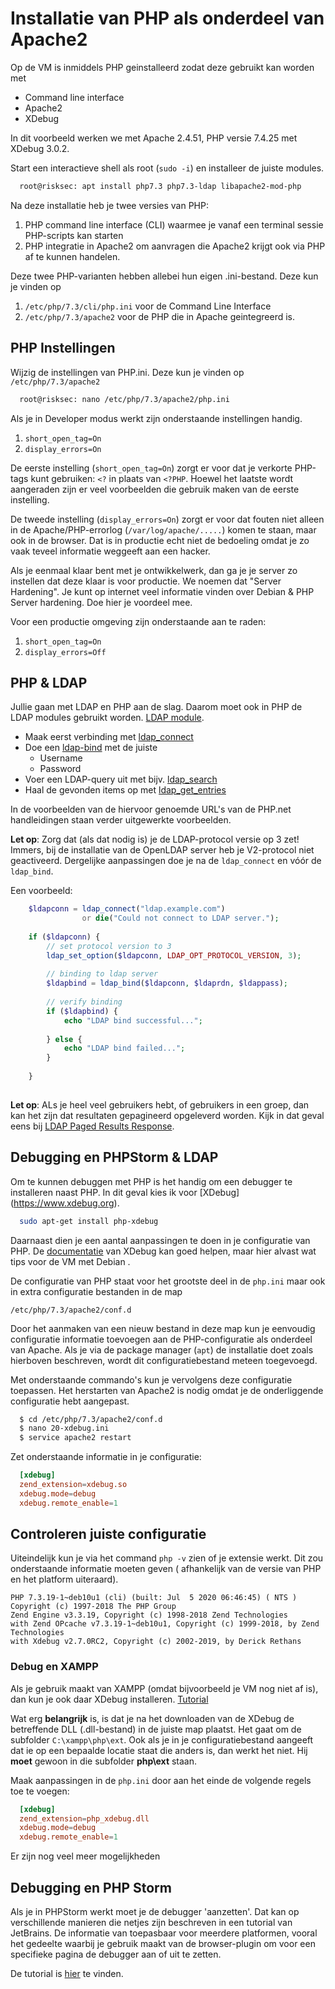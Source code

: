 # Installatie van PHP als onderdeel van Apache2
Op de VM is inmiddels PHP geinstalleerd zodat deze gebruikt kan worden met
* Command line interface
* Apache2
* XDebug

In dit voorbeeld werken we met Apache 2.4.51, PHP versie 7.4.25 met XDebug 3.0.2.

Start een interactieve shell als root (`sudo -i`) en installeer de juiste modules.
```bash
  root@risksec: apt install php7.3 php7.3-ldap libapache2-mod-php
```

Na deze installatie heb je twee versies van PHP:
  1. PHP command line interface (CLI) waarmee je vanaf een terminal sessie PHP-scripts kan starten
  1. PHP integratie in Apache2 om aanvragen die Apache2 krijgt ook via PHP af te kunnen handelen.
  
Deze twee PHP-varianten hebben allebei hun eigen .ini-bestand. Deze kun je vinden op

  1. `/etc/php/7.3/cli/php.ini` voor de Command Line Interface
  1. `/etc/php/7.3/apache2` voor de PHP die in Apache geintegreerd is.
  
## PHP Instellingen
Wijzig de instellingen van PHP.ini. Deze kun je vinden op `/etc/php/7.3/apache2`

```bash
  root@risksec: nano /etc/php/7.3/apache2/php.ini
```

Als je in Developer modus werkt zijn onderstaande instellingen handig.
 1. `short_open_tag=On`
 1. `display_errors=On`

De eerste instelling (`short_open_tag=On`) zorgt er voor dat je verkorte PHP-tags kunt gebruiken: `<?` in plaats 
van `<?PHP`. Hoewel het laatste wordt aangeraden zijn er veel voorbeelden die gebruik maken
van de eerste instelling.

De tweede instelling (`display_errors=On`) zorgt er voor dat fouten niet alleen in de Apache/PHP-errorlog
(`/var/log/apache/.....`) komen te staan, maar ook in de browser. Dat is in productie echt niet de bedoeling
omdat je zo vaak teveel informatie weggeeft aan een hacker. 

Als je eenmaal klaar bent met je ontwikkelwerk, dan ga je je server zo instellen dat deze 
klaar is voor productie. We noemen dat "Server Hardening". Je kunt op internet veel
informatie vinden over Debian & PHP Server hardening. Doe hier je voordeel mee.

Voor een productie omgeving zijn onderstaande aan te raden:
 1. `short_open_tag=On`
 1. `display_errors=Off`

## PHP & LDAP
Jullie gaan met LDAP en PHP aan de slag. Daarom moet ook in PHP de LDAP modules gebruikt worden. 
[LDAP module](http://php.net/manual/en/book.ldap.php).

  * Maak eerst verbinding met [ldap_connect](http://php.net/manual/en/function.ldap-connect.php)
  * Doe een [ldap-bind](http://php.net/manual/en/function.ldap-bind.php) met de juiste
    * Username
    * Password
  * Voer een LDAP-query uit met bijv. [ldap_search](http://php.net/manual/en/function.ldap-search.php)
  * Haal de gevonden items op met [ldap_get_entries](http://php.net/manual/en/function.ldap-get-entries.php)
  
In de voorbeelden van de hiervoor genoemde URL's van de PHP.net handleidingen staan verder uitgewerkte voorbeelden. 

**Let op**: Zorg dat (als dat nodig is) je de LDAP-protocol versie op 3 zet! Immers, bij de installatie van de OpenLDAP
server heb je V2-protocol niet geactiveerd. Dergelijke aanpassingen doe je na de `ldap_connect` en vóór de `ldap_bind`. 

Een voorbeeld:
```php
    $ldapconn = ldap_connect("ldap.example.com")
                or die("Could not connect to LDAP server.");
    
    if ($ldapconn) {
        // set protocol version to 3
        ldap_set_option($ldapconn, LDAP_OPT_PROTOCOL_VERSION, 3);
        
        // binding to ldap server
        $ldapbind = ldap_bind($ldapconn, $ldaprdn, $ldappass);
        
        // verify binding
        if ($ldapbind) {
            echo "LDAP bind successful...";
            
        } else {
            echo "LDAP bind failed...";
        }
        
    }
  
```

**Let op**: ALs je heel veel gebruikers hebt, of gebruikers in een groep, dan kan het zijn dat resultaten gepagineerd
opgeleverd worden. Kijk in dat geval eens bij [LDAP Paged Results Response](http://php.net/manual/en/function.ldap-control-paged-result-response.php).
   
   
## Debugging en PHPStorm & LDAP
Om te kunnen debuggen met PHP is het handig om een debugger te installeren naast PHP. In dit geval kies ik voor [XDebug]
(https://www.xdebug.org). 

```bash
  sudo apt-get install php-xdebug
```
Daarnaast dien je een aantal aanpassingen te doen in je configuratie van PHP. De [documentatie](https://xdebug.org/docs/install#configure-php)
van XDebug kan goed helpen, maar hier alvast wat tips voor de VM met Debian .

De configuratie van PHP staat voor het grootste deel in de `php.ini` maar ook in extra configuratie bestanden in de map

`/etc/php/7.3/apache2/conf.d`

Door het aanmaken van een nieuw bestand in deze map kun je eenvoudig configuratie informatie toevoegen aan de PHP-configuratie
als onderdeel van Apache. Als je via de package manager (`apt`) de installatie doet zoals hierboven beschreven, wordt
dit configuratiebestand meteen toegevoegd. 

Met onderstaande commando's kun je vervolgens deze configuratie toepassen. Het herstarten van Apache2 is nodig
omdat je de onderliggende configuratie hebt aangepast. 

```bash
  $ cd /etc/php/7.3/apache2/conf.d
  $ nano 20-xdebug.ini
  $ service apache2 restart 
```

Zet onderstaande informatie in je configuratie:
```conf
  [xdebug]
  zend_extension=xdebug.so
  xdebug.mode=debug
  xdebug.remote_enable=1
```

## Controleren juiste configuratie
Uiteindelijk kun je via het command `php -v` zien of je extensie werkt. Dit zou onderstaande informatie moeten geven (
afhankelijk van de versie van PHP en het platform uiteraard).

```
PHP 7.3.19-1~deb10u1 (cli) (built: Jul  5 2020 06:46:45) ( NTS )
Copyright (c) 1997-2018 The PHP Group
Zend Engine v3.3.19, Copyright (c) 1998-2018 Zend Technologies
with Zend OPcache v7.3.19-1~deb10u1, Copyright (c) 1999-2018, by Zend Technologies
with Xdebug v2.7.0RC2, Copyright (c) 2002-2019, by Derick Rethans
```

### Debug en XAMPP
Als je gebruik maakt van XAMPP (omdat bijvoorbeeld je VM nog niet af is), dan kun je ook daar XDebug installeren.
[Tutorial](gist.github.com/odan/1abe76d373a9cbb15bed)

Wat erg **belangrijk** is, is dat je na het downloaden van de XDebug de betreffende DLL (.dll-bestand) in de juiste map
plaatst. Het gaat om de subfolder `C:\xampp\php\ext`. Ook als je in je configuratiebestand aangeeft dat ie op een bepaalde
locatie staat die anders is, dan werkt het niet. Hij **moet** gewoon in die subfolder **php\ext** staan.

Maak aanpassingen in de `php.ini`  door aan het einde de volgende regels toe te voegen:

```conf
  [xdebug]
  zend_extension=php_xdebug.dll
  xdebug.mode=debug
  xdebug.remote_enable=1
```

Er zijn nog veel meer mogelijkheden


## Debugging en PHP Storm
Als je in PHPStorm werkt moet je de debugger 'aanzetten'. Dat kan op verschillende manieren die netjes zijn beschreven
in een tutorial van JetBrains. De informatie van toepasbaar voor meerdere platformen, vooral het gedeelte waarbij je 
gebruik maakt van de browser-plugin om voor een specifieke pagina de debugger aan of uit te zetten.

De tutorial is [hier](jetbrains.com/help/phpstorm/configuring-xdebug.html) te vinden.

